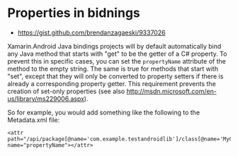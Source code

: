 # Properties in bidnings


*   https://gist.github.com/brendanzagaeski/9337026


Xamarin.Android Java bindings projects will by default automatically bind any Java method that starts with "get" to be the getter of a C# property. To prevent this in specific cases, you can set the `propertyName` attribute of the method to the empty string. The same is true for methods that start with "set", except that they will only be converted to property setters if there is already a corresponding property getter. This requirement prevents the creation of set-only properties (see also http://msdn.microsoft.com/en-us/library/ms229006.aspx).


So for example, you would add something like the following to the Metadata.xml file:

```
<attr path="/api/package[@name='com.example.testandroidlib']/class[@name='MyClass']/method[@name='getNumberTen']" name="propertyName"></attr>
```


